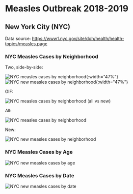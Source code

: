 # Measles Outbreak 2018-2019

## New York City (NYC)

Data source: https://www1.nyc.gov/site/doh/health/health-topics/measles.page

### NYC Measles Cases by Neighborhood

Two, side-by-side:

![NYC measles cases by neighborhood](/images/nyc_measles_cases_by_neighborhood_geoplot_all.png){:width="47%"} ![NYC new measles cases by neighborhood](/images/nyc_measles_cases_by_neighborhood_geoplot_new.png){:width="47%"}

GIF:

![NYC measles cases by neighborhood (all vs new)](/images/nyc_measles_cases_by_neighborhood_geoplot_all-new.gif)

All:

![NYC measles cases by neighborhood](/images/nyc_measles_cases_by_neighborhood_geoplot_all.png)

New:

![NYC new measles cases by neighborhood](/images/nyc_measles_cases_by_neighborhood_geoplot_new.png)

### NYC Measles Cases by Age

![NYC new measles cases by age](/images/nyc_measles_cases_by_age_barplot.png)

### NYC Measles Cases by Date

![NYC new measles cases by date](/images/nyc_measles_cases_by_month_barplot.png)
